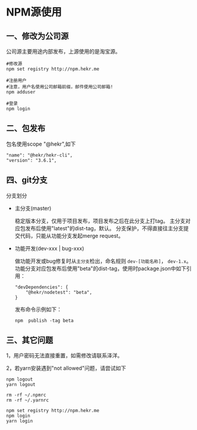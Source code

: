# NPM源使用

## 一、修改为公司源
公司源主要用途内部发布，上源使用的是淘宝源。

```
#修改源
npm set registry http://npm.hekr.me

#注册用户
#注意，用户名使用公司邮箱前缀，邮件使用公司邮箱!
npm adduser

#登录
npm login

```

## 二、包发布
包名使用scope "@hekr",如下

```
"name": "@hekr/hekr-cli",
"version": "3.6.1",

```

## 四、git分支
分支划分

  + 主分支(master)
  
    稳定版本分支，仅用于项目发布，项目发布之后在此分支上打tag。
    主分支对应包发布后使用"latest"的dist-tag，默认。
    分支保护，不得直接往主分支提交代码，只能从功能分支发起merge request。
    
  + 功能开发(dev\-xxx | bug\-xxx)
  
    做功能开发或bug修复时从`主分支`检出，命名规则 `dev-[功能名称]`， `dev-1.x`。
    功能分支对应包发布后使用"beta"的dist-tag，使用时package.json中如下引用：
    
    ```
    "devDependencies": {
   	    "@hekr/nodetest": "beta",
    }
    ```
    发布命令示例如下：
    
    ```
    npm  publish -tag beta
    ```
    



## 三、其它问题
1，用户密码无法直接重置，如需修改请联系泽洋。    

2，若yarn安装遇到"not allowed"问题，请尝试如下
```shell
npm logout
yarn logout

rm -rf ~/.npmrc
rm -rf ~/.yarnrc

npm set registry http://npm.hekr.me
npm login
yarn login

```